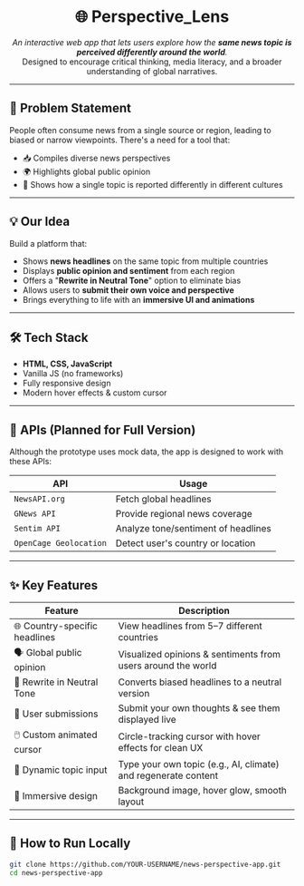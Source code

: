 <h1 align="center">🌐 Perspective_Lens</h1>

<p align="center">
  <em>An interactive web app that lets users explore how the <strong>same news topic is perceived differently around the world</strong>.</em><br/>
  Designed to encourage critical thinking, media literacy, and a broader understanding of global narratives.
</p>

---

## 📌 Problem Statement

People often consume news from a single source or region, leading to biased or narrow viewpoints. There's a need for a tool that:

- 📥 Compiles diverse news perspectives  
- 🌍 Highlights global public opinion  
- 📰 Shows how a single topic is reported differently in different cultures  

---

## 💡 Our Idea

Build a platform that:

- Shows **news headlines** on the same topic from multiple countries  
- Displays **public opinion and sentiment** from each region  
- Offers a "**Rewrite in Neutral Tone**" option to eliminate bias  
- Allows users to **submit their own voice and perspective**  
- Brings everything to life with an **immersive UI and animations**  

---

## 🛠️ Tech Stack

- **HTML, CSS, JavaScript**
- Vanilla JS (no frameworks)
- Fully responsive design
- Modern hover effects & custom cursor

---

## 🔗 APIs (Planned for Full Version)

Although the prototype uses mock data, the app is designed to work with these APIs:

| API                     | Usage                                |
|-------------------------|--------------------------------------|
| `NewsAPI.org`           | Fetch global headlines               |
| `GNews API`             | Provide regional news coverage       |
| `Sentim API`            | Analyze tone/sentiment of headlines  |
| `OpenCage Geolocation`  | Detect user's country or location    |

---

## ✨ Key Features

| Feature                        | Description                                                                 |
|--------------------------------|-----------------------------------------------------------------------------|
| 🌐 Country-specific headlines  | View headlines from 5–7 different countries                                 |
| 🗣️ Global public opinion       | Visualized opinions & sentiments from users around the world                |
| 🔄 Rewrite in Neutral Tone     | Converts biased headlines to a neutral version                              |
| 📝 User submissions            | Submit your own thoughts & see them displayed live                          |
| 🖱️ Custom animated cursor     | Circle-tracking cursor with hover effects for clean UX                      |
| 🧩 Dynamic topic input         | Type your own topic (e.g., AI, climate) and regenerate content              |
| 🎨 Immersive design            | Background image, hover glow, smooth layout                                 |

---

## 🚀 How to Run Locally

```bash
git clone https://github.com/YOUR-USERNAME/news-perspective-app.git
cd news-perspective-app

